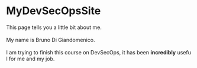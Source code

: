 # MyDevSecOpsSite

This page tells you a little bit about me.
<br><br>
My name is Bruno Di Giandomenico.
<br><br>
I am trying to finish this course on DevSecOps, it has been **incredibly** usefu
l for me and my job.
